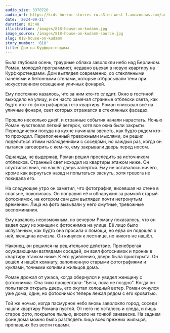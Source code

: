 ```yaml
---
audio_size: 3378720
audio_url: https://kids-horror-stories-ru.s3.eu-west-1.amazonaws.com/audio/818-house-on-kudamm.mp3
date: '2024-09-21'
duration: 02:48
illustration: /images/818-house-on-kudamm.jpg
image_source: /images/818-house-on-kudamm-source.jpg
slug: 818-house-on-kudamm
story_number: '818'
title: Дом на Курфюрстендамм
---
```


Была глубокая осень, траурные облака заволокли небо над Берлином. Роман, молодой программист, недавно въехал в новую квартиру на Курфюрстендамм. Дом выглядел современно, со стеклянными панелями и бетонными стенами, которые отбрасывали тени при искусственном освещении уличных фонарей.

Ему постоянно казалось, что за ним кто-то следит. Окно в гостиной выходило на улицу, и он часто замечал странные отблески света, как будто кто-то фотографировал его квартиру. Роман списывал всё на уличные фонари, свет которых отражался в стеклянных фасадах.

Прошло несколько дней, и странные события начали нарастать. Ночью Роман чувствовал лёгкий ветерок, хотя все окна были закрыты. Периодически посуда на кухне начинала звенеть, как будто рядом кто-то проходил. Переполненный тревожными мыслями, он решил поделиться этими наблюдениями с соседями, но каждый раз, когда он пытался заговорить с кем-то, ему закрывали дверь перед носом.

Однажды, не выдержав, Роман решил проследить за источником отблесков. Странный свет исходил из квартиры этажом ниже. Он спустился вниз, но нашёл дверь запертой. Ему не оставалось ничего, кроме как вернуться назад и попытаться заснуть, хотя тревога не покидала его.

На следующее утро он заметил, что фотография, висевшая на стене в спальне, покосилась. Он поправил её и обнаружил за рамкой старый фотоснимок, на котором сам дом выглядел почти нетронутым временем. Лица на фото вызывали у него смутные, тревожные воспоминания.

Ему казалось невозможным, но вечером Роману показалось, что он видел одну из женщин с фотоснимка на улице. Её лицо было испуганным, как будто она просила о помощи, но едва он подошёл к ней, женщина исчезла. Он кинулся к лестнице, но никого не нашёл.

Наконец, он решился на решительное действие. Пренебрегая осуждающими взглядами соседей, он взял фотоснимок и проник в квартиру этажом ниже. К его удивлению, дверь была приоткрыта. Он вошёл и нашёл комнату, заполненную старыми фотографиями и куклами, точными копиями жильцов дома.

Роман дрожал от ужаса, когда обернулся и увидел женщину с фотоснимка. Она тихо прошептала: "Беги, пока не поздно". Когда он попытался открыть дверь, его окутал холодный ветер. Роман очнулся уже дома, один, но фотоснимок теперь лежал рядом с его кроватью.

Той же ночью, когда пасмурное небо вновь заволокло город, соседи нашли квартиру Романа пустой. От него не осталось и следа, и лишь старое фото, покрытое пылью, висело на тонкой занавеске. На заднем фоне дома можно было разглядеть лица всех прежних жильцов, пропавших без вести годами.